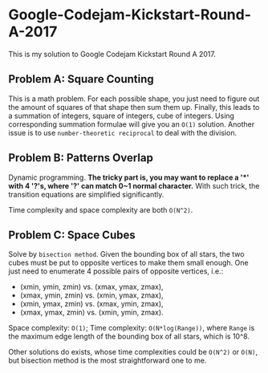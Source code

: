# Google-Codejam-Kickstart-Round-A-2017
This is my solution to Google Codejam Kickstart Round A 2017.

Problem A: Square Counting
-----------

This is a math problem. For each possible shape, you just need to figure out the amount of squares of that shape then sum them up. Finally, this leads to a summation of integers, square of integers, cube of integers. Using corresponding summation formulae will give you an `O(1)` solution. Another issue is to use `number-theoretic reciprocal` to deal with the division.


Problem B: Patterns Overlap
-----------

Dynamic programming. **The tricky part is, you may want to replace a '*' with 4 '?'s, where '?' can match 0~1 normal character.** With such trick, the transition equations are simplified significantly. 

Time complexity and space complexity are both `O(N^2)`.


Problem C:  Space Cubes
-----------

Solve by `bisection method`. Given the bounding box of all stars, the two cubes must be put to opposite vertices to make them small enough. One just need to enumerate 4 possible pairs of opposite vertices, i.e.: 

- (xmin, ymin, zmin) vs. (xmax, ymax, zmax), 
- (xmax, ymin, zmin) vs. (xmin, ymax, zmax), 
- (xmin, ymax, zmin) vs. (xmax, ymin, zmax), 
- (xmax, ymax, zmin) vs. (xmin, ymin, zmax).

Space complexity: `O(1)`; Time complexity: `O(N*log(Range))`, where `Range` is the maximum edge length of the bounding box of all stars, which is 10^8.

Other solutions do exists, whose time complexities could be `O(N^2)` or `O(N)`, but bisection method is the most straightforward one to me.
